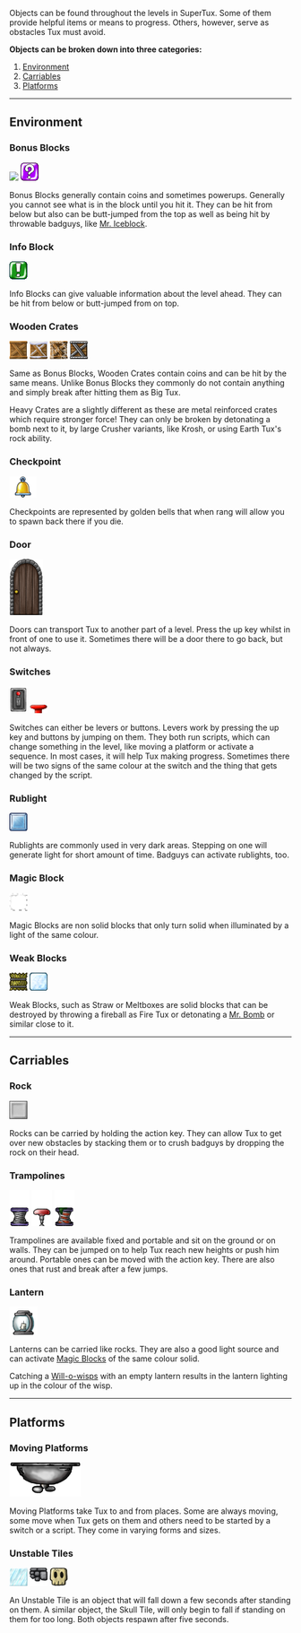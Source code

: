 Objects can be found throughout the levels in SuperTux. Some of them provide helpful items or means to progress. Others,
however, serve as obstacles Tux must avoid.

**Objects can be broken down into three categories:**
  1. [Environment](https://github.com/SuperTux/supertux/wiki/Objects#Environment)
  2. [Carriables](https://github.com/SuperTux/supertux/wiki/Objects#Carriables)
  3. [Platforms](https://github.com/SuperTux/supertux/wiki/Objects#Platforms)

---

## Environment

### Bonus Blocks

![](images/Bonusblock.png)
![](https://github.com/SuperTux/supertux/blob/master/data/images/objects/bonus_block/purple_0.png?raw=true)

Bonus Blocks generally contain coins and sometimes powerups. Generally you cannot see what is in the block until you hit it.
They can be hit from below but also can be butt-jumped from the top as well as being hit by throwable badguys, like
[Mr. Iceblock](https://github.com/SuperTux/supertux/wiki/Badguys-Icy#Mr-Iceblock).

### Info Block

![](https://github.com/SuperTux/supertux/blob/master/data/images/objects/bonus_block/infoblock.png?raw=true)

Info Blocks can give valuable information about the level ahead. They can be hit from below or butt-jumped from on top. 

### Wooden Crates

![](https://github.com/SuperTux/supertux/blob/master/data/images/tiles/blocks/brick0.png?raw=true "Normal Crate")
![](https://github.com/SuperTux/supertux/blob/master/data/images/tiles/blocks/brick1.png?raw=true "Snowy Crate")
![](https://github.com/SuperTux/supertux/blob/master/data/images/tiles/blocks/brick2.png?raw=true "Spooky Crate")
![](https://github.com/SuperTux/supertux/blob/master/data/images/tiles/blocks/brick3.png?raw=true "Heavy Crate")

Same as Bonus Blocks, Wooden Crates contain coins and can be hit by the same means. Unlike Bonus Blocks they commonly do
not contain anything and simply break after hitting them as Big Tux.

Heavy Crates are a slightly different as these are metal reinforced crates which require stronger force! They can only be
broken by detonating a bomb next to it, by large Crusher variants, like Krosh, or using Earth Tux's rock ability.

### Checkpoint

![](https://github.com/SuperTux/supertux/blob/master/data/images/objects/resetpoints/bell-m.png?raw=true)

Checkpoints are represented by golden bells that when rang will allow you to spawn back there if you die.

### Door

![](https://github.com/SuperTux/supertux/blob/master/data/images/objects/door/door-0.png?raw=true)

Doors can transport Tux to another part of a level. Press the up key whilst in front of one to use it. Sometimes there will
be a door there to go back, but not always. 

### Switches

![](https://github.com/SuperTux/supertux/blob/master/data/images/objects/switch/switch-0.png?raw=true "Lever")
![](https://github.com/SuperTux/supertux/blob/master/data/images/objects/pushbutton/pushbutton-0.png?raw=true "Pushbutton")

Switches can either be levers or buttons. Levers work by pressing the up key and buttons by jumping on them. They both run
scripts, which can change something in the level, like moving a platform or activate a sequence. In most cases, it will help
Tux making progress. Sometimes there will be two signs of the same colour at the switch and the thing that gets changed by
the script.

### Rublight

![](https://github.com/SuperTux/supertux/blob/master/data/images/objects/rublight/rublight-0.png?raw=true "Glow Crystal")

Rublights are commonly used in very dark areas. Stepping on one will generate light for short amount of time. Badguys can
activate rublights, too.

### Magic Block

![](https://github.com/SuperTux/supertux/blob/master/data/images/objects/magicblock/magicblock.png?raw=true "Inactive Magic Block")

Magic Blocks are non solid blocks that only turn solid when illuminated by a light of the same colour.

### Weak Blocks

![](https://github.com/SuperTux/supertux/blob/master/data/images/objects/weak_block/strawbox-0.png?raw=true "Straw")
![](https://github.com/SuperTux/supertux/blob/master/data/images/objects/weak_block/meltbox-0.png?raw=true "Meltbox")

Weak Blocks, such as Straw or Meltboxes are solid blocks that can be destroyed by throwing a fireball as Fire Tux or detonating a
[Mr. Bomb](https://github.com/SuperTux/supertux/wiki/Badguys-Misc#Mr-Bomb) or similar close to it.

---

## Carriables

### Rock

![](https://github.com/SuperTux/supertux/blob/master/data/images/objects/rock/rock.png?raw=true)

Rocks can be carried by holding the action key. They can allow Tux to get over new obstacles by stacking them or to crush
badguys by dropping the rock on their head.

### Trampolines

![](https://github.com/SuperTux/supertux/blob/master/data/images/objects/trampoline/trampoline1-0.png?raw=true "Portable Trampoline")
![](https://github.com/SuperTux/supertux/blob/master/data/images/objects/trampoline/trampoline2-0.png?raw=true "Fixed Trampoline")
![](https://github.com/SuperTux/supertux/blob/master/data/images/objects/rusty-trampoline/rustytrampoline1.png?raw=true "Rusty Portable Trampoline")

Trampolines are available fixed and portable and sit on the ground or on walls. They can be jumped on to help Tux reach
new heights or push him around. Portable ones can be moved with the action key. There are also ones that rust and break
after a few jumps.

### Lantern

![](https://github.com/SuperTux/supertux/blob/master/data/images/objects/lantern/lantern-0.png?raw=true)

Lanterns can be carried like rocks. They are also a good light source and can activate
[Magic Blocks](https://github.com/SuperTux/supertux/wiki/Objects#Magic-Blocks) of the same colour solid.

Catching a [Will-o-wisps](https://github.com/SuperTux/supertux/wiki/Badguys-Forest#Will-o-wisp) with an empty
lantern results in the lantern lighting up in the colour of the wisp.

---

## Platforms

### Moving Platforms

![](https://github.com/SuperTux/supertux/blob/master/data/images/objects/flying_platform/flying_platform-0.png?raw=true)

Moving Platforms take Tux to and from places. Some are always moving, some move when Tux gets on them and others need to be started
by a switch or a script. They come in varying forms and sizes.

### Unstable Tiles

![](https://github.com/SuperTux/supertux/blob/master/data/images/objects/unstable_tile/snow-0.png?raw=true "Snow Variant")
![](https://github.com/SuperTux/supertux/blob/master/data/images/objects/unstable_tile/brick-0.png?raw=true "Brick Variant")
![](https://github.com/SuperTux/supertux/blob/master/data/images/objects/skull_tile/skull.png?raw=true "Skull Variant")

An Unstable Tile is an object that will fall down a few seconds after standing on them. A similar object, the Skull Tile, will
only begin to fall if standing on them for too long. Both objects respawn after five seconds.
